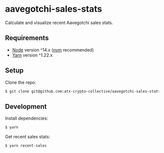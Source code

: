 # aavegotchi-sales-stats

Calculate and visualize recent Aavegotchi sales stats.

## Requirements

- [Node](https://nodejs.org/en/) version ^14.x ([nvm](https://github.com/nvm-sh/nvm) recommended)
- [Yarn](https://yarnpkg.com/) version ^1.22.x

## Setup

Clone the repo:

```sh
$ git clone git@github.com:atx-crypto-collective/aavegotchi-sales-stats.git
```

## Development

Install dependencies:

```sh
$ yarn
```

Get recent sales stats:

```sh
$ yarn recent-sales
```

